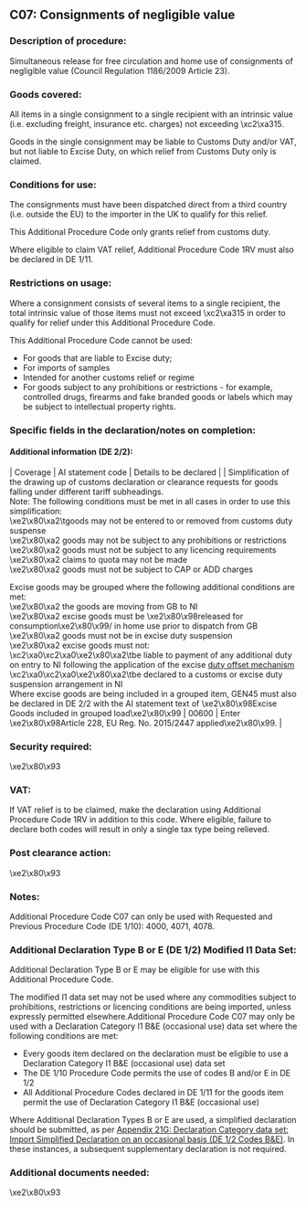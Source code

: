 C07: Consignments of negligible value
-------------------------------------

### Description of procedure:

Simultaneous release for free circulation and home use of consignments of negligible value (Council Regulation 1186/2009 Article 23).

### Goods covered:

All items in a single consignment to a single recipient with an intrinsic value (i.e. excluding freight, insurance etc. charges) not exceeding \xc2\xa315.

Goods in the single consignment may be liable to Customs Duty and/or VAT, but not liable to Excise Duty, on which relief from Customs Duty only is claimed.

### Conditions for use:

The consignments must have been dispatched direct from a third country (i.e. outside the EU) to the importer in the UK to qualify for this relief.

This Additional Procedure Code only grants relief from customs duty.

Where eligible to claim VAT relief, Additional Procedure Code 1RV must also be declared in DE 1/11.

### Restrictions on usage:

Where a consignment consists of several items to a single recipient, the total intrinsic value of those items must not exceed \xc2\xa315 in order to qualify for relief under this Additional Procedure Code.

This Additional Procedure Code cannot be used:

 * For goods that are liable to Excise duty;
 * For imports of samples
 * Intended for another customs relief or regime
 * For goods subject to any prohibitions or restrictions - for example, controlled drugs, firearms and fake branded goods or labels which may be subject to intellectual property rights.

### Specific fields in the declaration/notes on completion:

#### Additional information (DE 2/2):



  |  Coverage |  AI statement code |  Details to be declared | 
   |  Simplification of the drawing up of customs declaration or clearance requests for goods falling under different tariff subheadings.  
Note: The following conditions must be met in all cases in order to use this simplification:  
\xe2\x80\xa2\tgoods may not be entered to or removed from customs duty suspense  
\xe2\x80\xa2 goods may not be subject to any prohibitions or restrictions  
\xe2\x80\xa2 goods must not be subject to any licencing requirements  
\xe2\x80\xa2 claims to quota may not be made  
\xe2\x80\xa2 goods must not be subject to CAP or ADD charges  
   
Excise goods may be grouped where the following additional conditions are met:  
\xe2\x80\xa2 the goods are moving from GB to NI  
\xe2\x80\xa2 excise goods must be \xe2\x80\x98released for consumption\xe2\x80\x99/ in home use prior to dispatch from GB  
\xe2\x80\xa2 goods must not be in excise duty suspension  
\xe2\x80\xa2 excise goods must not:   
\xc2\xa0\xc2\xa0\xe2\x80\xa2\tbe liable to payment of any additional duty on entry to NI following the application of the excise [duty offset mechanism](https://www.gov.uk/government/publications/moving-excise-goods-as-freight-under-the-northern-ireland-protocol-from-1-january-2021/the-duty-off-set-mechanism)   
\xc2\xa0\xc2\xa0\xe2\x80\xa2\tbe declared to a customs or excise duty suspension arrangement in NI   
Where excise goods are being included in a grouped item, GEN45 must also be declared in DE 2/2 with the AI statement text of \xe2\x80\x98Excise Goods included in grouped load\xe2\x80\x99 |  00600 |  Enter \xe2\x80\x98Article 228, EU Reg. No. 2015/2447 applied\xe2\x80\x99. | 
 
### Security required:

\xe2\x80\x93

### VAT:

If VAT relief is to be claimed, make the declaration using Additional Procedure Code 1RV in addition to this code. Where eligible, failure to declare both codes will result in only a single tax type being relieved.

### Post clearance action:

\xe2\x80\x93

### Notes:

Additional Procedure Code C07 can only be used with Requested and Previous Procedure Code (DE 1/10): 4000, 4071, 4078.

### Additional Declaration Type B or E (DE 1/2) Modified I1 Data Set:

Additional Declaration Type B or E may be eligible for use with this Additional Procedure Code.

The modified I1 data set may not be used where any commodities subject to prohibitions, restrictions or licencing conditions are being imported, unless expressly permitted elsewhere.Additional Procedure Code C07 may only be used with a Declaration Category I1 B&E (occasional use) data set where the following conditions are met:

 * Every goods item declared on the declaration must be eligible to use a Declaration Category I1 B&E (occasional use) data set
 * The DE 1/10 Procedure Code permits the use of codes B and/or E in DE 1/2
 * All Additional Procedure Codes declared in DE 1/11 for the goods item permit the use of Declaration Category I1 B&E (occasional use)

Where Additional Declaration Types B or E are used, a simplified declaration should be submitted, as per [Appendix 21G: Declaration Category data set: Import Simplified Declaration on an occasional basis (DE 1/2 Codes B&E)](/government/publications/appendix-21-import-declaration-category-data-sets/appendix-21g-declaration-category-data-sets-i1-be). In these instances, a subsequent supplementary declaration is not required.

### Additional documents needed:

\xe2\x80\x93

